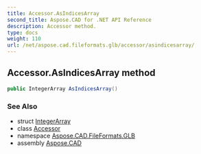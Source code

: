 ```yaml
---
title: Accessor.AsIndicesArray
second_title: Aspose.CAD for .NET API Reference
description: Accessor method. 
type: docs
weight: 110
url: /net/aspose.cad.fileformats.glb/accessor/asindicesarray/
---
```

## Accessor.AsIndicesArray method

```csharp
public IntegerArray AsIndicesArray()
```

### See Also

* struct [IntegerArray](../../../aspose.cad.fileformats.glb.memory/integerarray/)
* class [Accessor](../)
* namespace [Aspose.CAD.FileFormats.GLB](../../accessor/)
* assembly [Aspose.CAD](../../../)


